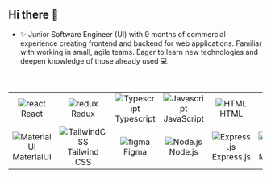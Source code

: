 ## Hi there 👋

- ✨ Junior Software Engineer (UI) with 9 months of commercial experience creating frontend and backend for web
  applications. Familiar with working in small, agile teams. Eager to learn new technologies and deepen knowledge
  of those already used 💻

<br>

<div style="display: flex; align-items: flex-start; align: center">
  <table align="center">
    <tr>
      <td align="center" width="88">
        <img src="https://skillicons.dev/icons?i=react" alt="react" />
        <br> React
      </td>
      <td align="center" width="88">
        <img src="https://skillicons.dev/icons?i=redux" alt="redux" />
        <br>Redux
      </td>
      <td align="center" width="88">
        <img src="https://skillicons.dev/icons?i=typescript" alt="Typescript" />
        <br>Typescript
      </td>
      <td align="center" width="88">
        <img src="https://skillicons.dev/icons?i=javascript" alt="Javascript" />
        <br>JavaScript
      </td>
      <td align="center" width="88">
        <img src="https://skillicons.dev/icons?i=html" alt="HTML" />
        <br>HTML
      </td>
      <td align="center" width="88">
        <img src="https://skillicons.dev/icons?i=css" alt="CSS" />
        <br>CSS
      </td>
      <td align="center" width="88">
        <img src="https://skillicons.dev/icons?i=git" alt="git" />
        <br>Git
      </td>
      <td align="center" width="88">
        <img src="https://skillicons.dev/icons?i=scss" alt="SCSS" />
        <br>SCSS
      </td>
    </tr>
    <tr>
      <td align="center" width="88">
        <img src="https://skillicons.dev/icons?i=materialui" alt="MaterialUI" />
        <br>MaterialUI
      </td>
      <td align="center" width="88">
        <img src="https://skillicons.dev/icons?i=tailwindcss" alt="TailwindCSS" />
        <br>Tailwind CSS
      </td>
      <td align="center" width="88">
        <img src="https://skillicons.dev/icons?i=figma" alt="figma" />
        <br>Figma
      </td>
      <td align="center" width="88">
        <img src="https://skillicons.dev/icons?i=nodejs" alt="Node.js" />
        <br>Node.js
      </td>
      <td align="center" width="88">
        <img src="https://skillicons.dev/icons?i=express" alt="Express.js" />
        <br>Express.js
      </td>
      <td align="center" width="88">
        <img src="https://skillicons.dev/icons?i=mongodb" alt="MongoDB" />
        <br>MongoDB
      </td>
      <td align="center" width="88">
        <img src="https://skillicons.dev/icons?i=mysql" alt="MySQL" />
        <br>MySQL
      </td>
    </tr>
  </table>
</div>
